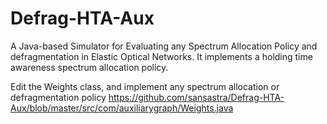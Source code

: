 # Defrag-HTA-Aux
A Java-based Simulator for Evaluating any Spectrum Allocation Policy and defragmentation in Elastic Optical Networks.
It implements a holding time awareness spectrum allocation policy.

Edit the Weights class, and implement any spectrum allocation or defragmentation policy
https://github.com/sansastra/Defrag-HTA-Aux/blob/master/src/com/auxiliarygraph/Weights.java 
